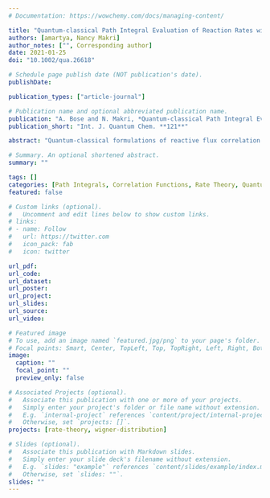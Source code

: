 ```yaml
---
# Documentation: https://wowchemy.com/docs/managing-content/

title: "Quantum‐classical Path Integral Evaluation of Reaction Rates with a Near‐equilibrium Flux Formulation"
authors: [amartya, Nancy Makri]
author_notes: ["", Corresponding author]
date: 2021-01-25
doi: "10.1002/qua.26618"

# Schedule page publish date (NOT publication's date).
publishDate: 

publication_types: ["article-journal"]

# Publication name and optional abbreviated publication name.
publication: "A. Bose and N. Makri, *Quantum‐classical Path Integral Evaluation of Reaction Rates with a Near‐equilibrium Flux Formulation*, Int. J. Quantum Chem. **121**, (2021)."
publication_short: "Int. J. Quantum Chem. **121**"

abstract: "Quantum-classical formulations of reactive flux correlation functions require the partial Weyl-Wigner transform of the thermalized flux operator, whose numerical evaluation is unstable because of phase cancelation. In a recent paper, we introduced a non-equilibrium formulation which eliminates the need for construction of this distribution and which gives the reaction rate along with the time evolution of the reactant population. In this work, we describe a near-equilibrium formulation of the reactive flux, which accounts for important thermal correlations between the quantum system and its environment while avoiding the numerical instabilities of the full Weyl\textendash Wigner transform. By minimizing early-time transients, the near-equilibrium formulation leads to an earlier onset of the plateau regime, allowing determination of the reaction rate from short-time dynamics. In combination with the quantum-classical path integral methodology, the near-equilibrium formulation offers an accurate and efficient approach for determining reaction rate constants in condensed phase environments. The near-equilibrium formulation may also be combined with a variety of approximate quantum-classical propagation methods."

# Summary. An optional shortened abstract.
summary: ""

tags: []
categories: [Path Integrals, Correlation Functions, Rate Theory, Quantum-Classical]
featured: false

# Custom links (optional).
#   Uncomment and edit lines below to show custom links.
# links:
# - name: Follow
#   url: https://twitter.com
#   icon_pack: fab
#   icon: twitter

url_pdf:
url_code:
url_dataset:
url_poster:
url_project:
url_slides:
url_source:
url_video:

# Featured image
# To use, add an image named `featured.jpg/png` to your page's folder. 
# Focal points: Smart, Center, TopLeft, Top, TopRight, Left, Right, BottomLeft, Bottom, BottomRight.
image:
  caption: ""
  focal_point: ""
  preview_only: false

# Associated Projects (optional).
#   Associate this publication with one or more of your projects.
#   Simply enter your project's folder or file name without extension.
#   E.g. `internal-project` references `content/project/internal-project/index.md`.
#   Otherwise, set `projects: []`.
projects: [rate-theory, wigner-distribution]

# Slides (optional).
#   Associate this publication with Markdown slides.
#   Simply enter your slide deck's filename without extension.
#   E.g. `slides: "example"` references `content/slides/example/index.md`.
#   Otherwise, set `slides: ""`.
slides: ""
---
```

